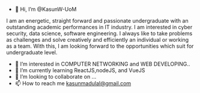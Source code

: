- 👋 Hi, I’m @KasunW-UoM

I am an energetic, straight forward and passionate 
undergraduate with an outstanding academic performances in 
IT industry. I am interested in cyber security, data science, software 
engineering. I always like to take problems as challenges and solve 
creatively and efficiently an individual or working as a team. With 
this, I am looking forward to the opportunities which suit for 
undergraduate level.


- 👀 I’m interested in COMPUTER NETWORKING and WEB DEVELOPING..
- 🌱 I’m currently learning ReactJS,nodeJS, and VueJS
- 💞️ I’m looking to collaborate on ...
- 📫 How to reach me kasunmadulal@gmail.com

<!---
KasunW-UoM/KasunW-UoM is a ✨ special ✨ repository because its `README.md` (this file) appears on your GitHub profile.
You can click the Preview link to take a look at your changes.
--->
